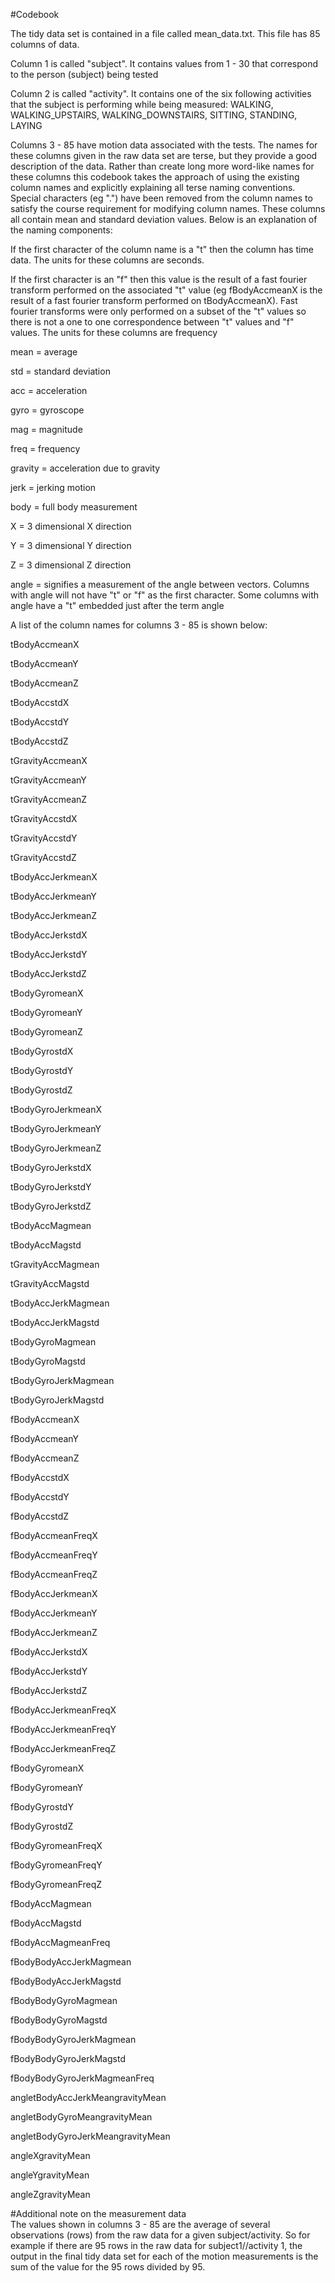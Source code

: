 #Codebook 

The tidy data set is contained in a file called mean_data.txt.  This file has 85 columns of data.  

Column 1 is called "subject".  It contains values from 1 - 30 that correspond to the person (subject) being tested  

Column 2 is called "activity".  It contains one of the six following activities that the subject is performing
while being measured: WALKING, WALKING_UPSTAIRS, WALKING_DOWNSTAIRS, SITTING, STANDING, LAYING  

Columns 3 - 85 have  motion data associated with the tests. The names for these columns given in the raw
 data set are terse, but they provide a good description
of the data.  Rather than create long more word-like names for these columns this codebook takes the
approach of using the existing column names and explicitly explaining all terse naming conventions.  
Special characters (eg ".") have been removed from the column names to satisfy the course requirement 
for modifying column names.  These columns all contain mean and standard deviation values.
Below is an explanation of the naming components:  

If the first character of the column name is a "t" then the column has time data.  The units for
these columns are seconds.  
  
If the first character is an "f" then this value is the result of a fast fourier transform performed on the
associated "t" value  (eg fBodyAccmeanX is the result of a fast fourier transform performed on tBodyAccmeanX).
Fast fourier transforms were only performed on a subset of the "t" values so there is not a one to one correspondence
between "t" values and "f" values.  The units for these columns are frequency 

mean = average
  
std = standard deviation  

acc = acceleration  

gyro = gyroscope  

mag = magnitude  

freq = frequency  

gravity = acceleration due to gravity   

jerk = jerking motion  

body = full body measurement  


X = 3 dimensional X direction  

Y = 3 dimensional Y direction  

Z = 3 dimensional Z direction  

angle = signifies a measurement of the angle between vectors.  Columns with angle will not have
"t" or "f" as the first character.  Some columns with angle have a "t" embedded just after the term angle  

A list of the column names for columns 3 - 85 is shown below:  

tBodyAccmeanX 
 
tBodyAccmeanY  

tBodyAccmeanZ  

tBodyAccstdX  

tBodyAccstdY  

tBodyAccstdZ  

tGravityAccmeanX  

tGravityAccmeanY  
	
tGravityAccmeanZ  

tGravityAccstdX  

tGravityAccstdY  

tGravityAccstdZ  

tBodyAccJerkmeanX  

tBodyAccJerkmeanY  

tBodyAccJerkmeanZ  

tBodyAccJerkstdX  

tBodyAccJerkstdY  

tBodyAccJerkstdZ  

tBodyGyromeanX  

tBodyGyromeanY  

tBodyGyromeanZ  

tBodyGyrostdX  
	
tBodyGyrostdY  

tBodyGyrostdZ  

tBodyGyroJerkmeanX  

tBodyGyroJerkmeanY  

tBodyGyroJerkmeanZ  

tBodyGyroJerkstdX  

tBodyGyroJerkstdY  

tBodyGyroJerkstdZ  

tBodyAccMagmean  

tBodyAccMagstd  

tGravityAccMagmean  

tGravityAccMagstd  
	
tBodyAccJerkMagmean  

tBodyAccJerkMagstd  

tBodyGyroMagmean  

tBodyGyroMagstd  

tBodyGyroJerkMagmean  

tBodyGyroJerkMagstd	  
	
fBodyAccmeanX  

fBodyAccmeanY	
	
fBodyAccmeanZ	
	
fBodyAccstdX	
	
fBodyAccstdY	
	
fBodyAccstdZ	
	
fBodyAccmeanFreqX	
	
fBodyAccmeanFreqY	
	
fBodyAccmeanFreqZ	
	
fBodyAccJerkmeanX	
	
fBodyAccJerkmeanY	
	
fBodyAccJerkmeanZ	
	
fBodyAccJerkstdX	
	
fBodyAccJerkstdY	
	
fBodyAccJerkstdZ	
	
fBodyAccJerkmeanFreqX	
	
fBodyAccJerkmeanFreqY	
	
fBodyAccJerkmeanFreqZ	
	
fBodyGyromeanX	
	
fBodyGyromeanY	
		
	
fBodyGyrostdY	
	
fBodyGyrostdZ	
	
fBodyGyromeanFreqX	
	
fBodyGyromeanFreqY	
	
fBodyGyromeanFreqZ	
	
fBodyAccMagmean	
	
fBodyAccMagstd	
	
fBodyAccMagmeanFreq	
	
fBodyBodyAccJerkMagmean	
	
fBodyBodyAccJerkMagstd	
	
fBodyBodyGyroMagmean	
	
fBodyBodyGyroMagstd

	 
fBodyBodyGyroJerkMagmean	
	
fBodyBodyGyroJerkMagstd	 

fBodyBodyGyroJerkMagmeanFreq	

angletBodyAccJerkMeangravityMean	

angletBodyGyroMeangravityMean	

angletBodyGyroJerkMeangravityMean	

angleXgravityMean	

angleYgravityMean	

angleZgravityMean  

#Additional note on the measurement data  
The values shown in columns 3 - 85 are the average of several observations (rows) from the raw data for a given subject/activity.
So for example if there are 95 rows in the raw data for subject1//activity 1, the output in the final tidy data set for
each of the motion measurements is the sum of the value for the 95 rows divided by 95.  












